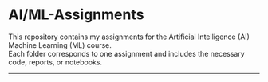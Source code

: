 # AI/ML-Assignments

This repository contains my assignments for the Artificial Intelligence (AI) Machine Learning (ML) course.  
Each folder corresponds to one assignment and includes the necessary code, reports, or notebooks.

---




